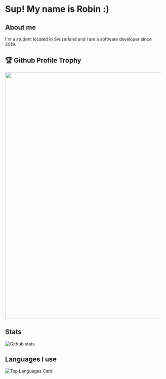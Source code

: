 # Sup! My name is Robin :)

## About me
I'm a student located in Swizerland and I am a software developer since 2019.

<h2>🏆 Github Profile Trophy</h2>
<img width=800 src="https://github-profile-trophy.vercel.app/?username=RobinZweifel&column=9&theme=gruvbox&no-frame=true"/>

## Stats
![Github stats](https://github-readme-stats.vercel.app/api?username=RobinZweifel&theme=tokyonight&show_icons=true&count_private=true)

## Languages I use
![Top Languages Card](https://github-readme-stats.vercel.app/api/top-langs/?username=RobinZweifel&layout=compact&theme=tokyonight)

